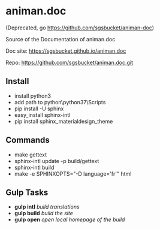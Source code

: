 # animan.doc
(Deprecated, go https://github.com/sgsbucket/animan-doc)

Source of the Documentation of animan.doc

Doc site: https://sgsbucket.github.io/animan.doc

Repo: https://github.com/sgsbucket/animan.doc.git

## Install
* install python3
* add path to python\python37\Scripts
* pip install -U sphinx
* easy_install sphinx-intl
* pip install sphinx_materialdesign_theme

## Commands

* make gettext
* sphinx-intl update -p build/gettext
* sphinx-intl build
* make -e SPHINXOPTS="-D language='fr'" html

## Gulp Tasks
* **gulp intl** *build translations*
* **gulp build** *build the site*
* **gulp open** *open local homepage of the build*

